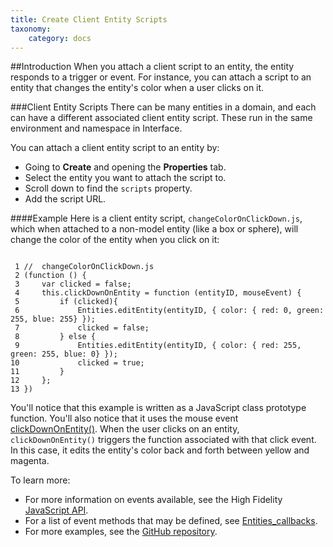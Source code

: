 ```yaml
---
title: Create Client Entity Scripts
taxonomy:
    category: docs
---
```


##Introduction
When you attach a client script to an entity, the entity responds to a trigger or event. For instance, you can attach a script to an entity that changes the entity's color when a user clicks on it. 

###Client Entity Scripts
There can be many entities in a domain, and each can have a different associated client entity script. These run in the same environment and namespace in Interface. 

You can attach a client entity script to an entity by:
- Going to **Create** and opening the **Properties** tab. 
- Select the entity you want to attach the script to. 
- Scroll down to find the `scripts` property. 
- Add the script URL. 

####Example
Here is a client entity script, `changeColorOnClickDown.js`, which when attached to a non-model entity (like a box or sphere), will change the color of the entity when you click on it:

```

 1 //  changeColorOnClickDown.js
 2 (function () {
 3     var clicked = false;
 4     this.clickDownOnEntity = function (entityID, mouseEvent) {
 5         if (clicked){
 6             Entities.editEntity(entityID, { color: { red: 0, green: 255, blue: 255} });
 7             clicked = false;
 8         } else {
 9             Entities.editEntity(entityID, { color: { red: 255, green: 255, blue: 0} });
10             clicked = true;
11         }
12     };
13 })

```

You'll notice that this example is written as a JavaScript class prototype function. You'll also notice that it uses the mouse event [clickDownOnEntity()](../../../../api-reference/entities#c1). When the user clicks on an entity, `clickDownOnEntity()` triggers the function associated with that click event. In this case, it edits the entity's color back and forth between yellow and magenta.

To learn more:
- For more information on events available, see the High Fidelity [JavaScript API](../../../../api-reference).
- For a list of event methods that may be defined, see [Entities_callbacks](../../api-reference/entities#callbacks).
- For more examples, see the [GitHub repository](https://github.com/highfidelity/hifi/tree/master/scripts/tutorials).


